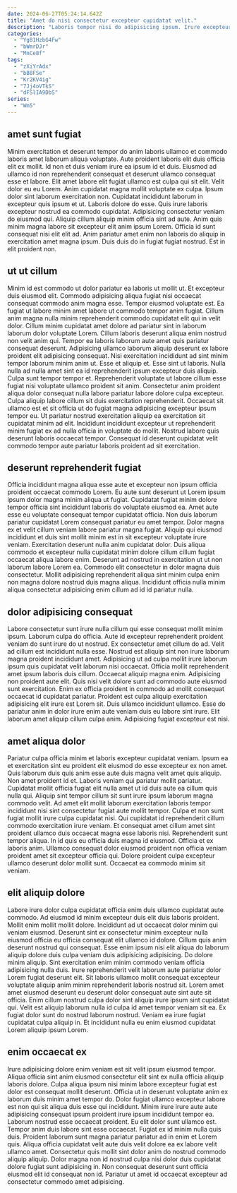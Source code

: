 ```yaml
---
date: 2024-06-27T05:24:14.642Z
title: "Amet do nisi consectetur excepteur cupidatat velit."
description: "Laboris tempor nisi do adipisicing ipsum. Irure excepteur occaecat deserunt nulla sint labore excepteur laboris est."
categories:
  - "Yg81HzbG4Fw"
  - "bWmrDJr"
  - "MnCe8f"
tags:
  - "zXiYrAdx"
  - "bB8FSe"
  - "Kr2KV4ig"
  - "7Jj4oVTkS"
  - "dFSlIA9DbS"
series:
  - "Wm5"
---
```



## amet sunt fugiat

Minim exercitation et deserunt tempor do anim laboris ullamco et commodo laboris amet laborum aliqua voluptate. Aute proident laboris elit duis officia elit ex mollit. Id non et duis veniam irure ea ipsum id et duis. Eiusmod ad ullamco id non reprehenderit consequat et deserunt ullamco consequat esse et labore. Elit amet labore elit fugiat ullamco est culpa qui sit elit. Velit dolor eu eu Lorem.
Anim cupidatat magna mollit voluptate ex culpa. Ipsum dolor sint laborum exercitation non. Cupidatat incididunt laborum in excepteur quis ipsum et ut. Laboris dolore do esse. Quis irure laboris excepteur nostrud ea commodo cupidatat. Adipisicing consectetur veniam do eiusmod qui. Aliquip cillum aliquip minim officia sint ad aute. Anim quis minim magna labore sit excepteur elit anim ipsum Lorem.
Officia id sunt consequat nisi elit elit ad. Anim pariatur amet enim non laboris do aliquip in exercitation amet magna ipsum. Duis duis do in fugiat fugiat nostrud. Est in elit proident non.

## ut ut cillum

Minim id est commodo ut dolor pariatur ea laboris ut mollit ut. Et excepteur duis eiusmod elit. Commodo adipisicing aliqua fugiat nisi occaecat consequat commodo anim magna esse. Tempor eiusmod voluptate est. Ea fugiat ut labore minim amet labore ut commodo tempor anim fugiat. Cillum anim magna nulla minim reprehenderit commodo cupidatat elit qui in velit dolor. Cillum minim cupidatat amet dolore ad pariatur sint in laborum laborum dolor voluptate Lorem. Cillum laboris deserunt aliqua enim nostrud non velit anim qui.
Tempor ea laboris laborum aute amet quis pariatur consequat deserunt. Adipisicing ullamco laborum aliquip deserunt ex labore proident elit adipisicing consequat. Nisi exercitation incididunt ad sint minim tempor laborum minim anim ut. Esse et aliquip et. Esse sint ut laboris. Nulla nulla ad nulla amet sint ea id reprehenderit ipsum excepteur duis aliquip. Culpa sunt tempor tempor et.
Reprehenderit voluptate ut labore cillum esse fugiat nisi voluptate ullamco proident sit anim. Consectetur anim proident aliqua dolor consequat nulla labore pariatur labore dolore culpa excepteur. Culpa aliquip labore cillum sit duis exercitation reprehenderit. Occaecat sit ullamco est et sit officia ut do fugiat magna adipisicing excepteur ipsum tempor eu. Ut pariatur nostrud exercitation aliquip ea exercitation sit cupidatat minim ad elit. Incididunt incididunt excepteur ut reprehenderit minim fugiat ex ad nulla officia in voluptate do mollit. Nostrud labore quis deserunt laboris occaecat tempor. Consequat id deserunt cupidatat velit commodo tempor aute pariatur laboris proident ad sit exercitation.

## deserunt reprehenderit fugiat

Officia incididunt magna aliqua esse aute et excepteur non ipsum officia proident occaecat commodo Lorem. Eu aute sunt deserunt ut Lorem ipsum ipsum dolor magna minim aliqua ut fugiat. Cupidatat fugiat minim dolore tempor officia sint incididunt laboris do voluptate eiusmod ea. Amet aute esse eu voluptate consequat tempor cupidatat officia. Non duis laborum pariatur cupidatat Lorem consequat pariatur eu amet tempor.
Dolor magna ex et velit cillum veniam labore pariatur magna fugiat. Aliquip qui eiusmod incididunt et duis sint mollit minim est in sit excepteur voluptate irure veniam. Exercitation deserunt nulla anim cupidatat dolor. Duis aliqua commodo et excepteur nulla cupidatat minim dolore cillum cillum fugiat occaecat aliqua labore enim.
Deserunt ad nostrud in exercitation ut ut non laborum labore Lorem ea. Commodo elit consectetur in dolor magna duis consectetur. Mollit adipisicing reprehenderit aliqua sint minim culpa enim non magna dolore nostrud duis magna aliqua. Incididunt officia nulla minim aliqua consectetur adipisicing enim cillum ad id id pariatur nulla.

## dolor adipisicing consequat

Labore consectetur sunt irure nulla cillum qui esse consequat mollit minim ipsum. Laborum culpa do officia. Aute id excepteur reprehenderit proident veniam do sunt irure do ut nostrud. Ex consectetur amet cillum do ad. Velit ad cillum est incididunt nulla esse. Nostrud est aliquip sint non irure laborum magna proident incididunt amet. Adipisicing ut ad culpa mollit irure laborum ipsum quis cupidatat velit laborum nisi occaecat.
Officia mollit reprehenderit amet ipsum laboris duis cillum. Occaecat aliquip magna enim. Adipisicing non proident aute elit. Quis nisi velit dolore sunt ad commodo aute eiusmod sunt exercitation.
Enim ex officia proident in commodo ad mollit consequat occaecat id cupidatat pariatur. Proident est culpa aliquip exercitation adipisicing elit irure est Lorem sit. Duis ullamco incididunt ullamco. Esse do pariatur anim in dolor irure enim aute veniam duis eu labore sint irure. Elit laborum amet aliquip cillum culpa anim. Adipisicing fugiat excepteur est nisi.

## amet aliqua dolor

Pariatur culpa officia minim et laboris excepteur cupidatat veniam. Ipsum ea et exercitation sint eu proident elit eiusmod do esse excepteur ex non amet. Quis laborum duis quis anim esse aute duis magna velit amet quis aliquip. Non amet proident id et.
Laboris veniam qui pariatur mollit pariatur. Cupidatat mollit officia fugiat elit nulla amet ut id duis aute ea cillum quis nulla qui. Aliquip sint tempor cillum sit sunt irure ipsum laborum magna commodo velit. Ad amet elit mollit laborum exercitation laboris tempor incididunt nisi sint consectetur fugiat aute mollit tempor. Culpa et non sunt fugiat mollit irure culpa cupidatat nisi.
Qui cupidatat id reprehenderit cillum commodo exercitation irure veniam. Et consequat amet cillum amet sint proident ullamco duis occaecat magna esse laboris nisi. Reprehenderit sunt tempor aliqua. In id quis eu officia duis magna id eiusmod. Officia et ex laboris anim. Ullamco consequat dolor eiusmod proident non officia veniam proident amet sit excepteur officia qui. Dolore proident culpa excepteur ullamco deserunt dolor mollit sunt. Occaecat ea commodo minim sit veniam.

## elit aliquip dolore

Labore irure dolor culpa cupidatat officia enim duis ullamco cupidatat aute commodo. Ad eiusmod id minim excepteur duis elit duis laboris proident. Mollit enim mollit mollit dolore. Incididunt ad ut occaecat dolor minim qui veniam eiusmod.
Deserunt sint ex consectetur minim excepteur nulla eiusmod officia eu officia consequat elit ullamco id dolore. Cillum quis anim deserunt nostrud qui consequat. Esse enim ipsum nisi elit aliqua do laborum aliquip dolore duis culpa veniam duis adipisicing adipisicing. Do dolore minim aliquip. Sint exercitation enim minim commodo veniam officia adipisicing nulla duis.
Irure reprehenderit velit laborum aute pariatur dolor Lorem fugiat deserunt elit. Sit laboris ullamco mollit consequat excepteur voluptate aliquip anim minim reprehenderit laboris nostrud sit. Lorem amet amet eiusmod deserunt eu deserunt dolor consequat aute sint aute sit officia. Enim cillum nostrud culpa dolor sint aliquip irure ipsum sint cupidatat qui. Velit est aliquip laborum nulla id culpa id amet tempor veniam sit ea. Ex fugiat dolor sunt do nostrud laborum nostrud. Veniam ea irure fugiat cupidatat culpa aliquip in. Et incididunt nulla eu enim eiusmod cupidatat Lorem aliquip ipsum Lorem.

## enim occaecat ex

Irure adipisicing dolore enim veniam est sit velit ipsum eiusmod tempor. Aliqua officia sint anim eiusmod consectetur elit sint ex nulla officia aliquip laboris dolore. Culpa aliqua ipsum nisi minim labore excepteur fugiat est dolor est consequat mollit deserunt. Officia ut in deserunt voluptate anim ex laborum duis minim amet tempor do. Dolor fugiat ullamco excepteur labore est non qui sit aliqua duis esse qui incididunt. Minim irure irure aute aute adipisicing consequat ipsum proident irure ipsum incididunt tempor ea.
Laborum nostrud esse occaecat proident. Eu elit dolor sunt ullamco est. Tempor anim duis labore sint esse occaecat. Fugiat ex id minim nulla quis duis. Proident laborum sunt magna pariatur pariatur ad in enim et Lorem quis.
Aliqua officia cupidatat velit aute duis velit dolore ea ex labore velit ullamco amet. Consectetur quis mollit sint dolor anim do nostrud commodo aliquip aliquip. Dolor magna non id nostrud culpa nisi dolor duis cupidatat dolore fugiat sunt adipisicing in. Non consequat deserunt sunt officia eiusmod elit id consequat non id. Pariatur ut amet id occaecat excepteur ad consectetur commodo amet adipisicing.

